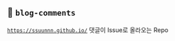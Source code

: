 ## 🔮 `blog-comments`

 [`https://ssuunnn.github.io/`](https://ssuunnn.github.io/) 댓글이 Issue로 올라오는 Repo
